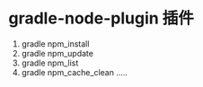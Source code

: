 # gradle-node-plugin 插件
1. gradle npm_install
2. gradle npm_update
3. gradle npm_list
4. gradle npm_cache_clean
.....

